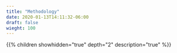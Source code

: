 ```yaml
---
title: "Methodology"
date: 2020-01-13T14:11:32-06:00
draft: false
wieght: 100
---
```


{{% children showhidden="true" depth="2" description="true" %}}
